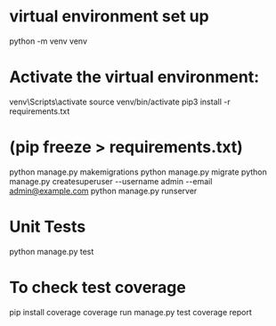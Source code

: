 

# virtual environment set up
python -m venv venv
# Activate the virtual environment:
venv\Scripts\activate
source venv/bin/activate
pip3 install -r requirements.txt

# (pip freeze > requirements.txt)

python manage.py makemigrations
python manage.py migrate
python manage.py createsuperuser --username admin --email admin@example.com
python manage.py runserver

# Unit Tests
python manage.py test

# To check test coverage
pip install coverage
coverage run manage.py test
coverage report